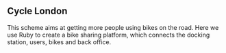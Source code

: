 ## Cycle London
This scheme aims at getting more people using bikes on the road. Here we use Ruby to create a bike sharing platform, which connects the docking station, users, bikes and back office.

